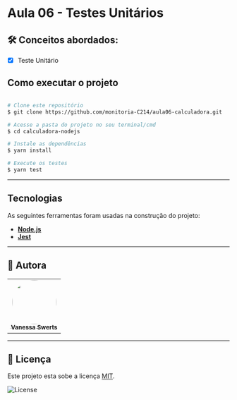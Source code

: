 # Aula 06 - Testes Unitários   


## 🛠 Conceitos abordados:

 - [x] Teste Unitário

## Como executar o projeto

```bash

# Clone este repositório
$ git clone https://github.com/monitoria-C214/aula06-calculadora.git

# Acesse a pasta do projeto no seu terminal/cmd
$ cd calculadora-nodejs

# Instale as dependências
$ yarn install

# Execute os testes
$ yarn test

```
---

## Tecnologias

As seguintes ferramentas foram usadas na construção do projeto:

-   **[Node.js](https://nodejs.org/en/)**
-   **[Jest](https://jestjs.io/pt-BR/)**

---

## 🦸 Autora

<table>
  <tr>   
    <td align="center"><a href="https://github.com/vanessaSwerts/"><img style="border-radius: 50%;" src="https://avatars2.githubusercontent.com/u/57146734?v=4" width="100px;" alt=""/><br /><sub><b>Vanessa Swerts</b></sub></a></td>  
  </tr>
</table>

---

## 📝 Licença

Este projeto esta sobe a licença [MIT](./LICENSE).

   <img alt="License" src="https://img.shields.io/badge/license-MIT-brightgreen">  

